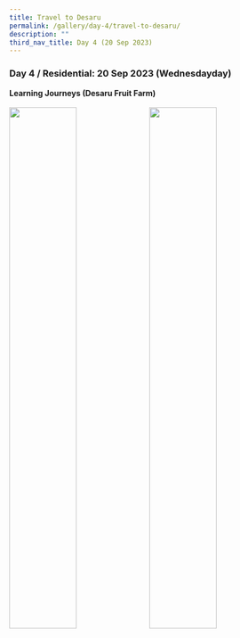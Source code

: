 ```yaml
---
title: Travel to Desaru
permalink: /gallery/day-4/travel-to-desaru/
description: ""
third_nav_title: Day 4 (20 Sep 2023)
---
```

### **Day 4 / Residential: 20 Sep 2023 (Wednesdayday)**
<b>Learning Journeys (Desaru Fruit Farm)</b>
<br>
<br>
<img style="float: left; width: 49%; margin-right: 1%; margin-bottom: 0.5em;" src="https://hosting.photobucket.com/images/i/tracyng81/313-2_axYArPEAeu3ooobjeyZek4.JPG?width=590&amp;height=590&amp;fit=bounds"><img style="float: left; width: 49%; margin-right: 1%; margin-bottom: 0.5em;" src="https://hosting.photobucket.com/images/i/tracyng81/313-1_958nTe2H5VpC9tz9QCm57d.JPG?width=590&amp;height=590&amp;fit=bounds">